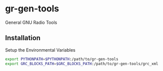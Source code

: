 # gr-gen-tools
General GNU Radio Tools

## Installation
Setup the Environmental Variables

~~~bash
export PYTHONPATH=$PYTHONPATH:/path/to/gr-gen-tools
export GRC_BLOCKS_PATH=$GRC_BLOCKS_PATH:/path/to/gr-gen-tools/grc_xml
~~~
